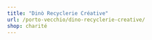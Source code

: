 ```yaml
---
title: "Dinò Recyclerie Créative"
url: /porto-vecchio/dino-recyclerie-creative/
shop: charité
---
```

